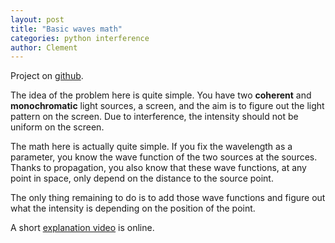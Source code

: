 ```yaml
---
layout: post
title: "Basic waves math"
categories: python interference
author: Clement
---
```


Project on [github][ghi].

The idea of the problem here is quite simple. You have two **coherent** and
**monochromatic** light sources, a screen, and the aim is to figure out the
light pattern on the screen. Due to interference, the intensity should not
be uniform on the screen.

The math here is actually quite simple. If you fix the wavelength as a
parameter, you know the wave function of the two sources at the sources.
Thanks to propagation, you also know that these wave functions, at any point
in space, only depend on the distance to the source point.

The only thing remaining to do is to add those wave functions and figure out
what the intensity is depending on the position of the point.

A short [explanation video][yti] is online.

[ghi]: https://github.com/nezedrd/interference
[yti]: https://youtu.be/-19MYp6xSZk
